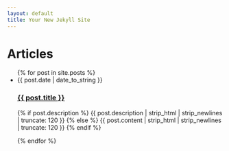```yaml
---
layout: default
title: Your New Jekyll Site
---
```


<div id="articles">
  <h1>Articles</h1>
  <ul class="posts noList">
    {% for post in site.posts %}
      <li>
      	<span class="date">{{ post.date | date_to_string }}</span>
      	<h3>
          <a href="{{ post.url }}">{{ post.title }}</a>
        </h3>
      	<p class="description">
          {% if post.description %}
            {{ post.description | strip_html | strip_newlines | truncate: 120 }}
          {% else %}
            {{ post.content | strip_html | strip_newlines | truncate: 120 }}
          {% endif %}
        </p>
      </li>
    {% endfor %}
  </ul>
</div>
